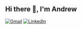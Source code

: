 ## Hi there 👋, I'm Andrew

[![Gmail](https://img.shields.io/badge/-Gmail-D14836?style=for-the-badge&logo=Gmail&logoColor=white)](mailto:andrew03huang@gmail.com)
[![LinkedIn](https://img.shields.io/badge/-LinkedIn-blue?style=for-the-badge&logo=LinkedIn&logoColor=white)](https://linkedin.com/in/andrewexe)



<!--
**andrewexe/andrewexe** is a ✨ _special_ ✨ repository because its `README.md` (this file) appears on your GitHub profile.

Here are some ideas to get you started:

- 🔭 I’m currently working on ...
- 🌱 I’m currently learning ...
- 👯 I’m looking to collaborate on ...
- 🤔 I’m looking for help with ...
- 💬 Ask me about ...
- 📫 How to reach me: ...
- 😄 Pronouns: ...
- ⚡ Fun fact: ...
-->
